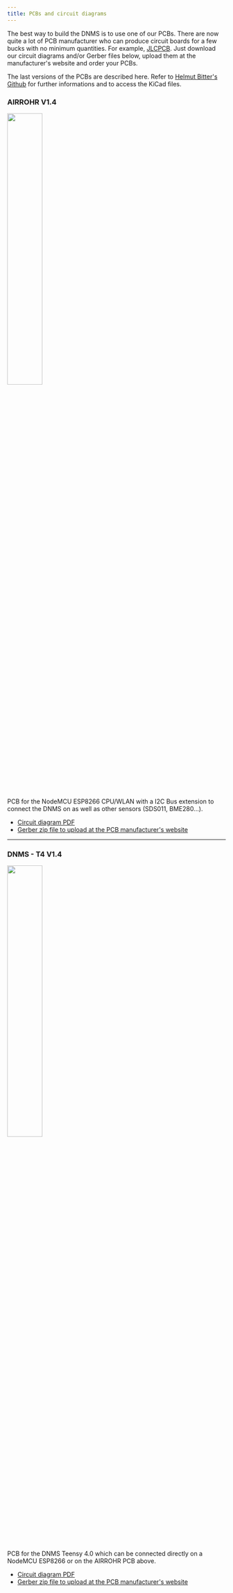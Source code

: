 ```yaml
---
title: PCBs and circuit diagrams
---
```


The best way to build the DNMS is to use one of our PCBs. There are now quite a lot of PCB manufacturer who can produce
circuit boards for a few bucks with no minimum quantities. For example, [JLCPCB](https:/jlcpcb.com/). Just download our
circuit diagrams and/or Gerber files below, upload them at the manufacturer's website and order your PCBs.
<br>

The last versions of the PCBs are described here. Refer
to [Helmut Bitter's Github](https://github.com/hbitter/DNMS/tree/master/PCBs) for further informations and to access the
KiCad files.

### AIRROHR V1.4
<img src="../docs/dnms/airrohr-PCB.jpg" style="display: block; width:40%;margin: 1em 0" loading="lazy"/>
PCB for the NodeMCU ESP8266 CPU/WLAN with a I2C Bus extension to connect the DNMS on as well as other sensors (SDS011, BME280…).

* [Circuit diagram PDF](../docs/dnms/airrohr-PCB-circuit-diagram.pdf)
* [Gerber zip file to upload at the PCB manufacturer's website](../docs/dnms/airrohr-PCB-circuit-diagram-gerber.zip)

---

### DNMS - T4 V1.4
<img src="../docs/dnms/dnms-noise-measuring-teensy-4.jpg" style="display: block;width:40%; margin: 1em 0" loading="lazy"/>
PCB for the DNMS Teensy 4.0 which can be connected directly on a NodeMCU ESP8266 or on the AIRROHR PCB above.

* [Circuit diagram PDF](../docs/dnms/dnms-noise-measuring-teensy-40-circuit-diagram.pdf)
* [Gerber zip file to upload at the PCB manufacturer's website](../docs/dnms/dnms-noise-measuring-teensy-40-circuit-gerber.zip)

